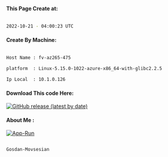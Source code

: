
   
#### This Page Create at:

```bash

2022-10-21 - 04:00:23 UTC

```

#### Create By Machine:

```bash

Host Name : fv-az265-475

platform  : Linux-5.15.0-1022-azure-x86_64-with-glibc2.2.5

Ip Local  : 10.1.0.126

```
#### Download This code Here:

[![GitHub release (latest by date)](https://img.shields.io/github/v/release/Gosdan-Movsesian/Gosdan?style=for-the-badge&label=Download)](https://github.com/Gosdan-Movsesian/Gosdan/releases) 

</p> 

#### About Me :

[![App-Run](https://github.com/Gosdan-Movsesian/Gosdan/actions/workflows/App-Run.yml/badge.svg)](https://github.com/Gosdan-Movsesian/Gosdan/actions/workflows/App-Run.yml)

```bash

Gosdan-Movsesian

```

